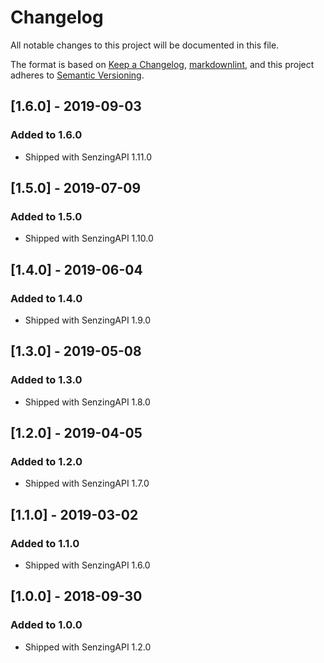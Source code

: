 # Changelog

All notable changes to this project will be documented in this file.

The format is based on [Keep a Changelog](https://keepachangelog.com/en/1.0.0/),
[markdownlint](https://dlaa.me/markdownlint/),
and this project adheres to [Semantic Versioning](https://semver.org/spec/v2.0.0.html).

## [1.6.0] - 2019-09-03

### Added to 1.6.0

- Shipped with SenzingAPI 1.11.0

## [1.5.0] - 2019-07-09

### Added to 1.5.0

- Shipped with SenzingAPI 1.10.0

## [1.4.0] - 2019-06-04

### Added to 1.4.0

- Shipped with SenzingAPI 1.9.0

## [1.3.0] - 2019-05-08

### Added to 1.3.0

- Shipped with SenzingAPI 1.8.0

## [1.2.0] - 2019-04-05

### Added to 1.2.0

- Shipped with SenzingAPI 1.7.0

## [1.1.0] - 2019-03-02

### Added to 1.1.0

- Shipped with SenzingAPI 1.6.0

## [1.0.0] - 2018-09-30

### Added to 1.0.0

- Shipped with SenzingAPI 1.2.0
